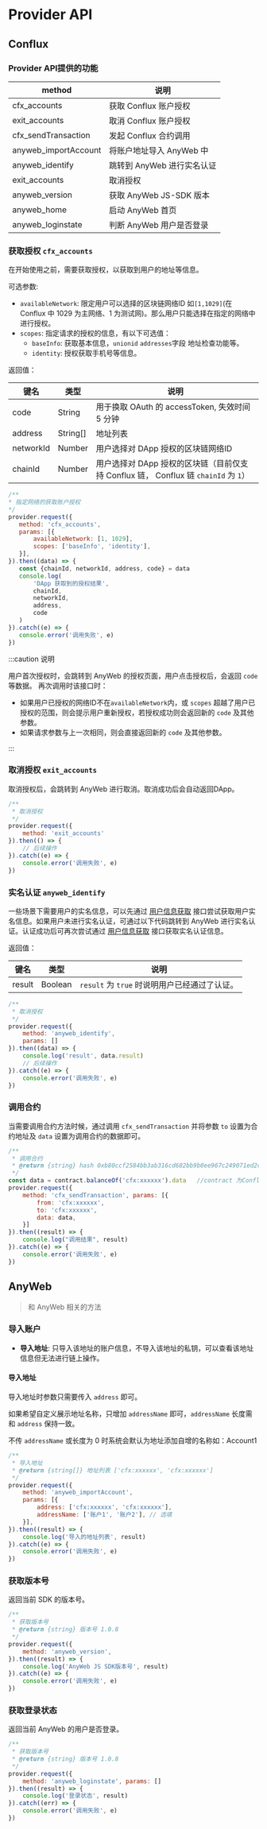 # Provider API

## Conflux

### Provider API提供的功能

| method               | 说明                  |
|----------------------|---------------------|
| cfx_accounts         | 获取 Conflux 账户授权     |
| exit_accounts        | 取消 Conflux 账户授权     |
| cfx_sendTransaction  | 发起 Conflux 合约调用     |
| anyweb_importAccount | 将账户地址导入 AnyWeb 中    |
| anyweb_identify      | 跳转到 AnyWeb 进行实名认证   |
| exit_accounts        | 取消授权                |
| anyweb_version       | 获取 AnyWeb JS-SDK 版本 |
| anyweb_home          | 启动 AnyWeb 首页        |
| anyweb_loginstate          | 判断 AnyWeb 用户是否登录    |

### 获取授权 `cfx_accounts`

在开始使用之前，需要获取授权，以获取到用户的地址等信息。

可选参数:

* `availableNetwork`: 限定用户可以选择的区块链网络ID 如`[1,1029]`(在 Conflux 中 1029 为主网络、1 为测试网)。那么用户只能选择在指定的网络中进行授权。
* `scopes`: 指定请求的授权的信息，有以下可选值：
    * `baseInfo`: 获取基本信息，`unionid` `addresses`字段 地址检查功能等。
    * `identity`: 授权获取手机号等信息。

返回值：

| 键名        | 类型       | 说明                                                            |
|-----------|----------|---------------------------------------------------------------|
| code      | String   | 用于换取 OAuth 的 accessToken, 失效时间 5 分钟                           |
| address   | String[] | 地址列表                                                          |
| networkId | Number   | 用户选择对 DApp 授权的区块链网络ID                                         |
| chainId   | Number   | 用户选择对 DApp 授权的区块链（目前仅支持 Conflux 链， Conflux 链 `chainId` 为 `1`） |

 ```javascript
/**
 * 指定网络的获取账户授权
 */
provider.request({
    method: 'cfx_accounts',
    params: [{
        availableNetwork: [1, 1029],
        scopes: ['baseInfo', 'identity'],
    }],
}).then((data) => {
    const {chainId, networkId, address, code} = data
    console.log(
        'DApp 获取到的授权结果',
        chainId,
        networkId,
        address,
        code
    )
}).catch((e) => {
    console.error('调用失败', e)
})
```

:::caution 说明

用户首次授权时，会跳转到 AnyWeb 的授权页面，用户点击授权后，会返回 `code` 等数据。 再次调用时该接口时：

- 如果用户已授权的网络ID不在`availableNetwork`内，或 `scopes` 超越了用户已授权的范围，则会提示用户重新授权，若授权成功则会返回新的 `code` 及其他参数。
- 如果请求参数与上一次相同，则会直接返回新的 `code` 及其他参数。

:::

### 取消授权 `exit_accounts`

取消授权后，会跳转到 AnyWeb 进行取消。取消成功后会自动返回DApp。

```javascript
/**
 * 取消授权
 */
provider.request({
    method: 'exit_accounts'
}).then(() => {
    // 后续操作
}).catch((e) => {
    console.error('调用失败', e)
})
```

### 实名认证 `anyweb_identify`

一些场景下需要用户的实名信息，可以先通过 [用户信息获取](https://wiki.anyweb.cc/docs/OAuth/userInfo) 接口尝试获取用户实名信息。如果用户未进行实名认证，可通过以下代码跳转到 AnyWeb
进行实名认证。认证成功后可再次尝试通过 [用户信息获取](https://wiki.anyweb.cc/docs/OAuth/userInfo) 接口获取实名认证信息。

返回值：

| 键名     | 类型      | 说明                              |
|--------|---------|---------------------------------|
| result | Boolean | `result` 为 `true` 时说明用户已经通过了认证。 |

```javascript
/**
 * 取消授权
 */
provider.request({
    method: 'anyweb_identify',
    params: []
}).then((data) => {
    console.log('result', data.result)
    // 后续操作
}).catch((e) => {
    console.error('调用失败', e)
})
```

### 调用合约

当需要调用合约方法时候，通过调用 `cfx_sendTransaction` 并将参数 `to` 设置为合约地址及 `data` 设置为调用合约的数据即可。

```javascript
/**
 * 调用合约
 * @return {string} hash 0xb80ccf2584bb3ab316cd682bb9b0ee967c249071ed2c1807eff04a6ccd796081
 */
const data = contract.balanceOf('cfx:xxxxxx').data   //contract 为Conflux JS SDK中的合约对象， 见部署合约例子中的contract 
provider.request({
    method: 'cfx_sendTransaction', params: [{
        from: 'cfx:xxxxxx',
        to: 'cfx:xxxxxx',
        data: data,
    }]
}).then((result) => {
    console.log("调用结果", result)
}).catch((e) => {
    console.error('调用失败', e)
})
```

## AnyWeb

> 和 AnyWeb 相关的方法

### 导入账户

* **导入地址**: 只导入该地址的账户信息，不导入该地址的私钥，可以查看该地址信息但无法进行链上操作。

[//]: # (* **导入私钥**: 导入私钥，可以查看该地址信息，可以进行链上操作。)

#### 导入地址

导入地址时参数只需要传入 `address` 即可。

如果希望自定义展示地址名称，只增加 `addressName` 即可，`addressName` 长度需和 `address` 保持一致。

不传 `addressName` 或长度为 0 时系统会默认为地址添加自增的名称如：Account1

```javascript
/**
 * 导入地址
 * @return {string[]} 地址列表 ['cfx:xxxxxx', 'cfx:xxxxxx']
 */
provider.request({
    method: 'anyweb_importAccount',
    params: [{
        address: ['cfx:xxxxxx', 'cfx:xxxxxx'],
        addressName: ['账户1', '账户2'], // 选填
    }],
}).then((result) => {
    console.log('导入的地址列表', result)
}).catch((e) => {
    console.error('调用失败', e)
})
```

[//]: # (#### 导入私钥 )

[//]: # ()

[//]: # (导入私钥时参数只需要传入 `privateKey` 即可: )

[//]: # ()

[//]: # (```javascript)

[//]: # (/**)

[//]: # ( * 导入私钥)

[//]: # ( * @return {string[]} 地址列表 ['cfx:xxxxxx', 'cfx:xxxxxx'])

[//]: # ( */)

[//]: # (provider.request&#40;{)

[//]: # (    method: 'anyweb_importAccount',)

[//]: # (    params: [{)

[//]: # (        privateKey: ['0xaaaaaa', '0xaaaaaa'],)

[//]: # (    }],)

[//]: # (}&#41;.then&#40;&#40;result&#41; => {)

[//]: # (    console.log&#40;'导入的地址列表', result&#41;)

[//]: # (}&#41;.catch&#40;&#40;e&#41; => {)

[//]: # (    console.error&#40;'调用失败', e&#41;)

[//]: # (}&#41;)

[//]: # (```)

### 获取版本号

返回当前 SDK 的版本号。

```javascript
/**
 * 获取版本号
 * @return {string} 版本号 1.0.8
 */
provider.request({
    method: 'anyweb_version',
}).then((result) => {
    console.log('AnyWeb JS SDK版本号', result)
}).catch((e) => {
    console.error('调用失败', e)
})
```

### 获取登录状态

返回当前 AnyWeb 的用户是否登录。

```javascript
/**
 * 获取版本号
 * @return {string} 版本号 1.0.8
 */
provider.request({
    method: 'anyweb_loginstate', params: []
}).then((result) => {
    console.log('登录状态', result)
}).catch((err) => {
    console.error('调用失败', e)
})
```
